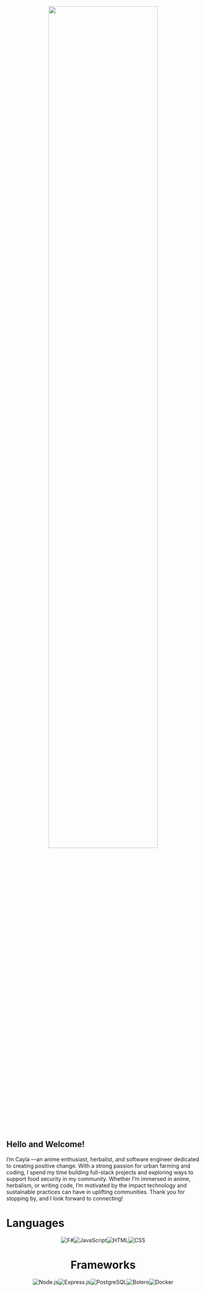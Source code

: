 
<div align = "center">
  <div style= "height: 300 px; width: 300 px;">
<img src = "https://i.pinimg.com/originals/d3/2e/d7/d32ed7c06e2bad6c4128f18adc815269.gif"
  width="75%">
</div>
</div>

## Hello and Welcome!
I’m Cayla —an anime enthusiast, herbalist, and software engineer dedicated to creating positive change. With a strong passion for urban farming and coding, I spend my time building full-stack projects and exploring ways to support food security in my community. Whether I’m immersed in anime, herbalism, or writing code, I’m motivated by the impact technology and sustainable practices can have in uplifting communities. Thank you for stopping by, and I look forward to connecting!


# Languages

<div align="center">
  <div style= "display: flex; justify-content: center; gap: 10 px; flex-wrap: wrap;">
    <img src="https://img.shields.io/badge/F%23-5C2D91?style=for-the-badge&logo=fsharp&logoColor=white" alt="F#">
    <img src="https://img.shields.io/badge/JavaScript-F7DF1E?style=for-the-badge&logo=javascript&logoColor=black" alt="JavaScript">
    <img src="https://img.shields.io/badge/HTML5-E34F26?style=for-the-badge&logo=html5&logoColor=white" alt="HTML">
    <img src="https://img.shields.io/badge/CSS3-1572B6?style=for-the-badge&logo=css3&logoColor=white" alt="CSS">
</div>


# Frameworks
  <div style= "display: flex; justify-content: center; gap: 10 px; flex-wrap: wrap;">
    <img src="https://img.shields.io/badge/Node.js-339933?style=for-the-badge&logo=nodedotjs&logoColor=white" alt="Node.js">
    <img src="https://img.shields.io/badge/Express-000000?style=for-the-badge&logo=express&logoColor=white" alt="Express.js">
    <img src="https://img.shields.io/badge/PostgreSQL-336791?style=for-the-badge&logo=postgresql&logoColor=white" alt="PostgreSQL">
    <img src="https://img.shields.io/badge/Bolero-5C2D91?style=for-the-badge&logo=dotnet&logoColor=white" alt="Bolero">
    <img src="https://img.shields.io/badge/Docker-2496ED?style=for-the-badge&logo=docker&logoColor=white" alt="Docker">
  </div>

